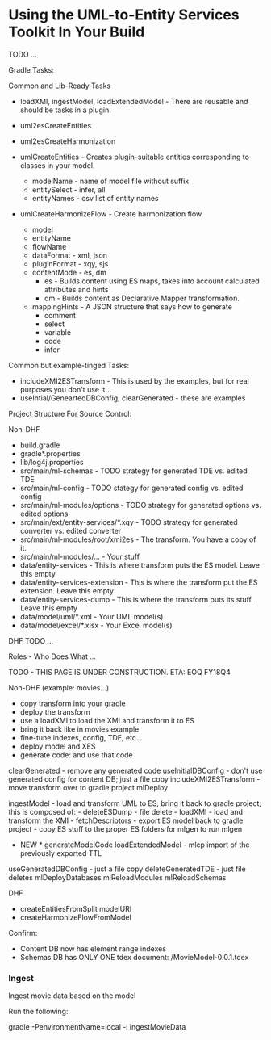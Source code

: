 # Using the UML-to-Entity Services Toolkit In Your Build

TODO ...

Gradle Tasks:

Common and Lib-Ready Tasks
- loadXMI, ingestModel, loadExtendedModel - There are reusable and should be tasks in a plugin.
- uml2esCreateEntities
- uml2esCreateHarmonization

- umlCreateEntities - Creates plugin-suitable entities corresponding to classes in your model. 
	* modelName - name of model file without suffix
	* entitySelect - infer, all 
	* entityNames - csv list of entity names
- umlCreateHarmonizeFlow - Create harmonization flow. 
	* model
	* entityName 
	* flowName
	* dataFormat - xml, json
	* pluginFormat - xqy, sjs
	* contentMode - es, dm
		* es - Builds content using ES maps, takes into account calculated attributes and hints
		* dm - Builds content as Declarative Mapper transformation.
	* mappingHints - A JSON structure that says how to generate
		* comment
		* select
		* variable
		* code
		* infer

Common but example-tinged Tasks:
- includeXMI2ESTransform - This is used by the examples, but for real purposes you don't use it...
- useIntial/GeneartedDBConfig, clearGenerated - these are examples

Project Structure For Source Control:

Non-DHF
- build.gradle
- gradle*.properties
- lib/log4j.properties
- src/main/ml-schemas - TODO strategy for generated TDE vs. edited TDE
- src/main/ml-config - TODO stategy for generated config vs. edited config
- src/main/ml-modules/options - TODO strategy for generated options vs. edited options
- src/main/ext/entity-services/*.xqy - TODO strategy for generated converter vs. edited converter
- src/main/ml-modules/root/xmi2es - The transform. You have a copy of it.
- src/main/ml-modules/... - Your stuff
- data/entity-services - This is where transform puts the ES model. Leave this empty
- data/entity-services-extension - This is where the transform put the ES extension. Leave this empty
- data/entity-services-dump - This is where the transform puts its stuff. Leave this empty
- data/model/uml/*.xml - Your UML model(s)
- data/model/excel/*.xlsx - Your Excel model(s)

DHF
TODO ... 


Roles - Who Does What ...



TODO - THIS PAGE IS UNDER CONSTRUCTION. ETA: EOQ FY18Q4

Non-DHF (example: movies...)
- copy transform into your gradle
- deploy the transform 
- use a loadXMI to load the XMI and transform it to ES
- bring it back like in movies example
- fine-tune indexes, config, TDE, etc...
- deploy model and XES
- generate code: and use that code

clearGenerated - remove any generated code
useInitialDBConfig - don't use generated config for content DB; just a file copy
includeXMI2ESTransform  - move transform over to gradle project
mlDeploy

ingestModel - load and transform UML to ES; bring it back to gradle project; this is composed of:
	- deleteESDump - file delete
	- loadXMI - load and transform the XMI
	- fetchDescriptors - export ES model back to gradle project
	- copy ES stuff to the proper ES folders for mlgen to run
mlgen 
* NEW * generateModelCode
loadExtendedModel - mlcp import of the previously exported TTL

useGeneratedDBConfig - just a file copy
deleteGeneratedTDE - just file deletes
mlDeployDatabases 
mlReloadModules 
mlReloadSchemas



DHF
- createEntitiesFromSplit modelURI
- createHarmonizeFlowFromModel









Confirm:
- Content DB now has element range indexes
- Schemas DB has ONLY ONE tdex document: /MovieModel-0.0.1.tdex

### Ingest
Ingest movie data based on the model

Run the following:

gradle -PenvironmentName=local -i ingestMovieData